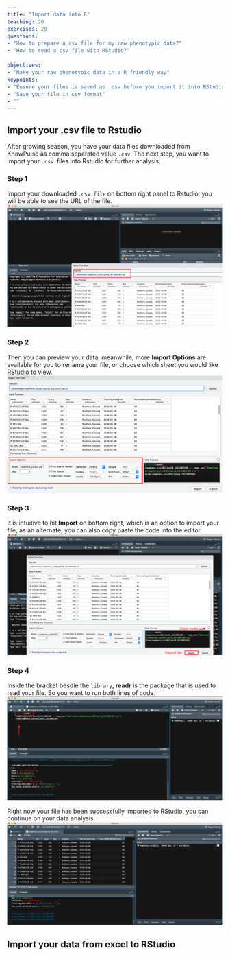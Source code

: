 ```yaml
---
title: "Import data into R"
teaching: 20
exercises: 20
questions:
- "How to prepare a csv file for my raw phenotypic data?"
- "How to read a csv file with RStudio?"

objectives:
- "Make your raw phenotypic data in a R friendly way"
keypoints:
- "Ensure your files is saved as .csv before you import it into RStudio ."
- "Save your file in csv format"
- ""
---
```

## Import your .csv file to Rstudio
After growing season, you have your data files downloaded from KnowPulse as comma separated value `.csv`. The next step, you want to import your `.csv `files into Rstudio for further analysis. 


### Step 1
Import your downloaded `.csv file` on bottom right panel to Rstudio, you will be able to see the URL of the file. 
![Screenshot of main code listing](../fig/Import-data-1.png)

### Step 2
Then you can preview your data, meanwhile, more **Import Options** are available for you to rename your file, or choose which sheet you would like RStudio to view.
![Screenshot of main code listing](../fig/Import-data-2.png)


### Step 3
It is intuitive to hit **Import** on bottom right, which is an option to import your file; as an alternate, you can also copy paste the code into the editor. 
![Screenshot of main code listing](../fig/Import-data-3.png)

### Step 4
Inside the bracket besdie the `library`, **readr** is the package that is used to read your file. So you want to run both lines of code.
![Screenshot of main code listing](../fig/Import-data-4.png)

Right now your file has been successfully imported to RStudio, you can continue on your data analysis. 
![Screenshot of main code listing](../fig/Import-data-5.png)
## Import your data from excel to RStudio
